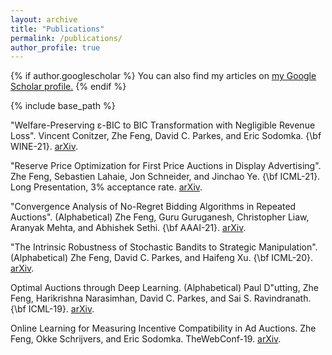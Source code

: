 ```yaml
---
layout: archive
title: "Publications"
permalink: /publications/
author_profile: true
---
```


{% if author.googlescholar %}
  You can also find my articles on <u><a href="{{https://scholar.google.com/citations?user=MKbTrgIAAAAJ&hl=en}}">my Google Scholar profile</a>.</u>
{% endif %}

{% include base_path %}

"Welfare-Preserving ε-BIC to BIC Transformation with Negligible Revenue Loss". Vincent Conitzer, Zhe Feng, David C. Parkes, and Eric Sodomka. {\bf WINE-21}. [arXiv](https://arxiv.org/pdf/2007.09579.pdf).

"Reserve Price Optimization for First Price Auctions in Display Advertising". Zhe Feng, Sebastien Lahaie, Jon Schneider, and Jinchao Ye. {\bf ICML-21}. Long Presentation, 3% acceptance rate. [arXiv](https://arxiv.org/pdf/2006.06519.pdf).

"Convergence Analysis of No-Regret Bidding Algorithms in Repeated Auctions". (Alphabetical) Zhe Feng, Guru Guruganesh, Christopher Liaw, Aranyak Mehta, and Abhishek Sethi. {\bf AAAI-21}. [arXiv](https://arxiv.org/pdf/2009.06136.pdf).

"The Intrinsic Robustness of Stochastic Bandits to Strategic Manipulation". (Alphabetical) Zhe Feng, David C. Parkes, and Haifeng Xu. {\bf ICML-20}. [arXiv](https://arxiv.org/pdf/1906.01528.pdf).

Optimal Auctions through Deep Learning. (Alphabetical) Paul D\"utting, Zhe Feng, Harikrishna Narasimhan, David C. Parkes, and Sai S. Ravindranath. {\bf ICML-19}. [arXiv](https://arxiv.org/pdf/1706.03459.pdf).

Online Learning for Measuring Incentive Compatibility in Ad Auctions. Zhe Feng, Okke Schrijvers, and Eric Sodomka. TheWebConf-19. [arXiv](https://arxiv.org/pdf/1901.06808.pdf).


